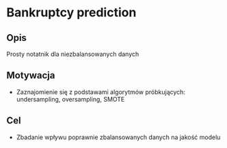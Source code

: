 # Bankruptcy prediction
<h2>Opis</h2>
Prosty notatnik dla niezbalansowanych danych

<h2>Motywacja</h2>

* Zaznajomienie się z podstawami algorytmów próbkujących: undersampling, oversampling, SMOTE

<h2>Cel</h2>

* Zbadanie wpływu poprawnie zbalansowanych danych na jakość modelu

